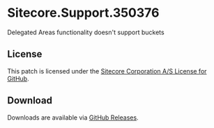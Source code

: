 # Sitecore.Support.350376
Delegated Areas functionality doesn't support buckets

## License  
This patch is licensed under the [Sitecore Corporation A/S License for GitHub](https://github.com/sitecoresupport/Sitecore.Support.350376/blob/master/LICENSE).  

## Download  
Downloads are available via [GitHub Releases](https://github.com/sitecoresupport/Sitecore.Support.350376/releases).  
